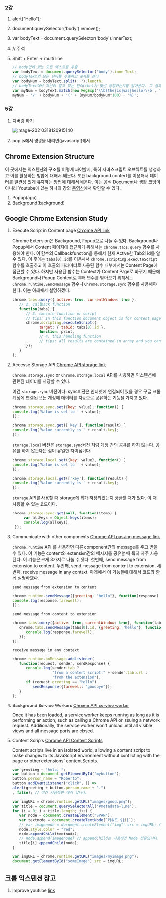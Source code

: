 ### 2강

1. alert("Hello");

2. document.querySelector('body').remove();

3. var bodyText = document.querySelector('body').innerText;

4. // 주석

5. Shift + Enter -> multi line

   ```javascript
   // body안에 있는 모든 텍스트를 추출
   var bodyText = document.querySelector('body').innerText;
   // bodyText의 모든 단어를 추출하고 숫자를 센다
   var bodyNum = bodyText.split(' ').length;
   // bodyText에서 자신이 알고 있는 단어(the)가 몇번 등장하는지를 알아본다. 그 결과를 MyNum에 담는다.
   var myNum = bodyText.match(new RegExp('\\b(the|is|was|hello)\\b', 'gi')).length;
   myNum + '/' + bodyNum + '(' + (myNum/bodyNum*100) + '%)';
   ```

### 5강

1. 디버깅 하기

   ![image-20210318120915140](../../../Users/consi/AppData/Roaming/Typora/typora-user-images/image-20210318120915140.png)

2. pop.js에서 명령을 내리면(javascript)에서 

## Chrome Extension Structure

이 곳에서는 익스텐션의 구조를 어떻게 짜야할지, 특히 자바스크립트 오브젝트를 생성하고 이를 활용하는 방법에 대해서 배운다. 또한 background context를 이용해서 데이터를 일관성 있게 유지하는 방법에 대해서 배운다. 이는 공식 Document나 생활 코딩이 아니라 Youtube에 있는 하나의 강의 [동영상](https://www.youtube.com/watch?v=Q_55oY2jX8I&list=PLAaf3-EPzrYPpyeIsQ2GGqvMqaahMJzqU&index=11)에서 확인할 수 있다.

1. Popup(app) 
2. Background(background)

## Google Chrome Extension Study

1. Execute Script in Content page [Chrome API link](https://developer.chrome.com/docs/extensions/reference/scripting/)

   Chrome Extension은 Background, Popup으로 나눌 수 있다. Background나 Popup에서 Content 페이지에 접근하기 위해서는 `chrome.tabs.query` 함수를 사용해야 한다. 이 함수의 Callbackfunction을 통해서 현재 Active한 Tab의 id를 알 수 있다. 이 후에는 `tabs[0].id`를 이용해서 `chrome.scripting.executeScript` 함수를 호출하고 이 호출의 파라미터로 사용된 함수 내부에서는 Content Page에 접근할 수 있다. 하지만 사용된 함수는 Context가 Content Page로 바뀌기 때문에 Background나 Popup Context로 부터 변수를 받아오기 위해서는 `Chrome.runtime.SencMessage` 함수나 `Chrome.storage.sync` 함수를 사용해야 한다. 이는 아래에서 설명하겠다.

   ```javascript
   chrome.tabs.query({ active: true, currentWindow: true },
      // 2. callback function
      function(tabs) {
         // 3. execute function or script
         // tips: In this function document object is for content page
         chrome.scripting.executeScript({
               target: { tabId: tabs[0].id },
               function: print,
               // 4. this handling function
               // tips: all results are contained in array and you can get a result by .result property
         });
      }
   );
   ```

2. Accesse Storage API [Chrome API storage link](https://developer.chrome.com/docs/extensions/reference/storage/)
   
   `Chrome.storage.sync` or `Chrome.storage.local` API를 사용하면 익스텐션에 관련된 데이터를 저장할 수 있다.

   이건 `storage.sync` 버전이다. sync버전은 인터넷에 연결되어 있을 경우 구글 크롬 계정에 연결된 모든 계정에 데이터를 자동으로 공유하는 기능을 가지고 있다.
   ```javascript
   chrome.storage.sync.set({key: value}, function() {
   console.log('Value is set to ' + value);
   });

   chrome.storage.sync.get(['key'], function(result) {
   console.log('Value currently is ' + result.key);
   });
   ```

   `storage.local` 버전은 `storage.sync`버전 처럼 계정 간의 공유를 하지 않는다. 공유를 하지 않는다는 점이 유일한 차이점이다.
   ```javascript
   chrome.storage.local.set({key: value}, function() {
   console.log('Value is set to ' + value);
   });

   chrome.storage.local.get(['key'], function(result) {
   console.log('Value currently is ' + result.key);
   });
   ```

   `storage` API를 사용할 때 storage에 뭐가 저장되있는지 궁금할 때가 있다. 이 때 사용할 수 있는 코드이다.
   
   ```javascript
   chrome.storage.sync.get(null, function(items) {
        var allKeys = Object.keys(items);
        console.log(allKeys);
    });
    ```

3. Communicate with other components [Chrome API passing message link](https://developer.chrome.com/docs/extensions/mv3/messaging/)

   `chrome.runtime` API 를 사용하면 다른 component간의 message를 주고 받을 수 있다. 이 기능은 content와 extension간의 메시지를 공유할 때 특히 자주 사용된다. 이 기능은 크게 3가지로 나눌 수 있다. 첫번째, send message from extension to content. 두번째, send message from content to extension. 세번째, receive message in any context. 아래에서 이 가능들에 대해서 코드와 함께 설명하겠다. 

   `send message from extension to content`
   ```javascript
   chrome.runtime.sendMessage({greeting: "hello"}, function(response) {
   console.log(response.farewell);
   });
   ```

   `send message from content to extension`
   ```javascript
   chrome.tabs.query({active: true, currentWindow: true}, function(tabs) {
      chrome.tabs.sendMessage(tabs[0].id, {greeting: "hello"}, function(response) {
         console.log(response.farewell);
      });
   });
   ```

   `receive message in any context`
   ```javascript
   chrome.runtime.onMessage.addListener(
      function(request, sender, sendResponse) {
         console.log(sender.tab ?
                     "from a content script:" + sender.tab.url :
                     "from the extension");
         if (request.greeting == "hello")
            sendResponse({farewell: "goodbye"});
      }
   );
   ```

4. Background Service Workers [Chrome API service worker](https://developer.chrome.com/docs/extensions/mv3/background_pages/)
   
   Once it has been loaded, a service worker keeps running as long as it is performing an action, such as calling a Chrome API or issuing a network request. Additionally, the service worker won't unload until all visible views and all message ports are closed.

5. Content Scripts [Chrome API Content Scripts](https://developer.chrome.com/docs/extensions/mv3/content_scripts/)
   
   Content scripts live in an isolated world, allowing a content script to make changes to its JavaScript environment without conflicting with the page or other extensions' content Scripts.

   ```javascript
   var greeting = "hola, ";
   var button = document.getElementById("mybutton");
   button.person_name = "Roberto";
   button.addEventListener("click", () =>
   alert(greeting + button.person_name + ".")
   , false); // 이건 사용하면 에러 납니다.
   ```

   ```javascript
   var imgURL = chrome.runtime.getURL("images/good.png");
   var title = document.querySelectorAll('#metadata-line');
   for (i = 0; i < title.length; i++) {
      var node = document.createElement("SPAN");
      var textnode = document.createTextNode(`키워드 ${i}`);
      // var imagenode = document.createElement("img").src = imgURL; // 여기서 에러가 나서 중단 했는데 일단 조금 더 기달.
      node.style.color = "red";
      node.appendChild(textnode);
      // node.append(imagenode) // appendChild는 사용하면 Node 전용입니다. Append 사용
      title[i].appendChild(node);
   }
   ```

   ```javascript
   var imgURL = chrome.runtime.getURL("images/myimage.png");
   document.getElementById("someImage").src = imgURL;
   ```

## 크롬 익스텐션 참고

1. improve youtube [link](https://github.com/code4charity/YouTube-Extension)